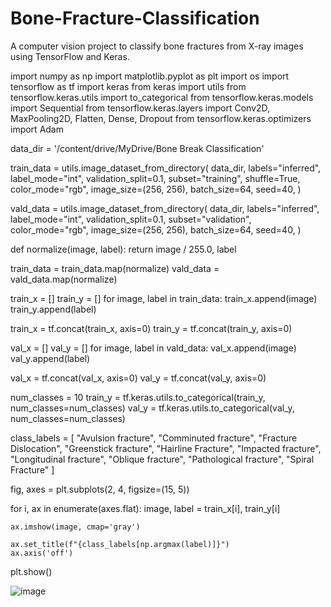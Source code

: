 # Bone-Fracture-Classification
A computer vision project to classify bone fractures from X-ray images using TensorFlow and Keras.



import numpy as np
import matplotlib.pyplot as plt
import os
import tensorflow as tf
import keras
from keras import utils
from tensorflow.keras.utils import to_categorical
from tensorflow.keras.models import Sequential
from tensorflow.keras.layers import Conv2D, MaxPooling2D, Flatten, Dense, Dropout
from tensorflow.keras.optimizers import Adam

data_dir = '/content/drive/MyDrive/Bone Break Classification'


train_data = utils.image_dataset_from_directory(
    data_dir,
    labels="inferred",
    label_mode="int",
    validation_split=0.1,
    subset="training",
    shuffle=True,
    color_mode="rgb",
    image_size=(256, 256),
    batch_size=64,
    seed=40,
)

vald_data = utils.image_dataset_from_directory(
    data_dir,
    labels="inferred",
    label_mode="int",
    validation_split=0.1,
    subset="validation",
    color_mode="rgb",
    image_size=(256, 256),
    batch_size=64,
    seed=40,
)

def normalize(image, label):
    return image / 255.0, label

train_data = train_data.map(normalize)
vald_data = vald_data.map(normalize)

train_x = []
train_y = []
for image, label in train_data:
    train_x.append(image)
    train_y.append(label)

train_x = tf.concat(train_x, axis=0)
train_y = tf.concat(train_y, axis=0)

val_x = []
val_y = []
for image, label in vald_data:
    val_x.append(image)
    val_y.append(label)

val_x = tf.concat(val_x, axis=0)
val_y = tf.concat(val_y, axis=0)

num_classes = 10
train_y = tf.keras.utils.to_categorical(train_y, num_classes=num_classes)
val_y = tf.keras.utils.to_categorical(val_y, num_classes=num_classes)

class_labels = [
    "Avulsion fracture", "Comminuted fracture", "Fracture Dislocation", "Greenstick fracture",
    "Hairline Fracture", "Impacted fracture", "Longitudinal fracture", "Oblique fracture",
    "Pathological fracture", "Spiral Fracture"
]

fig, axes = plt.subplots(2, 4, figsize=(15, 5))

for i, ax in enumerate(axes.flat):
    image, label = train_x[i], train_y[i]

    ax.imshow(image, cmap='gray')

    ax.set_title(f"{class_labels[np.argmax(label)]}")
    ax.axis('off')

plt.show()

![image](https://github.com/user-attachments/assets/f40d5b6c-6322-48ae-917a-6a899f8ec44a)


